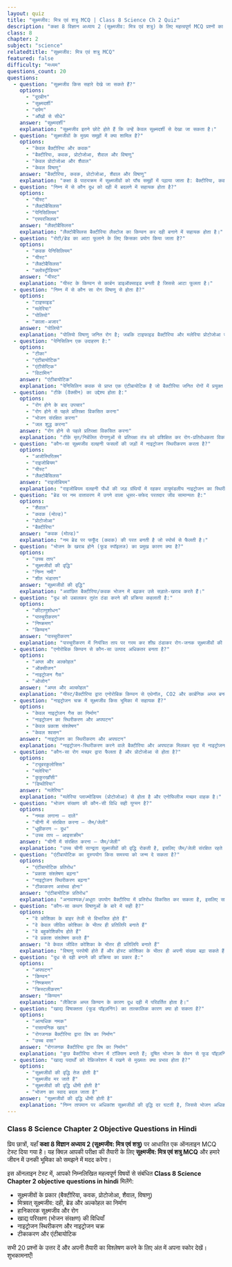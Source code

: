 ```yaml
---
layout: quiz
title: "सूक्ष्मजीव: मित्र एवं शत्रु MCQ | Class 8 Science Ch 2 Quiz"
description: "कक्षा 8 विज्ञान अध्याय 2 (सूक्ष्मजीव: मित्र एवं शत्रु) के लिए महत्वपूर्ण MCQ प्रश्नों का ऑनलाइन टेस्ट। परीक्षा की तैयारी के Objective Questions हल करें।"
class: 8
chapter: 2
subject: "science"
relatedtitle: "सूक्ष्मजीव: मित्र एवं शत्रु MCQ"
featured: false
difficulty: "मध्यम"
questions_count: 20
questions:
  - question: "सूक्ष्मजीव किस सहारे देखे जा सकते हैं?"
    options:
      - "दूरबीन"
      - "सूक्ष्मदर्शी"
      - "दर्पण"
      - "आँखों से सीधे"
    answer: "सूक्ष्मदर्शी"
    explanation: "सूक्ष्मजीव इतने छोटे होते हैं कि उन्हें केवल सूक्ष्मदर्शी से देखा जा सकता है।"
  - question: "सूक्ष्मजीवों के मुख्य समूहों में क्या शामिल है?"
    options:
      - "केवल बैक्टीरिया और कवक"
      - "बैक्टीरिया, कवक, प्रोटोजोआ, शैवाल और विषाणु"
      - "केवल प्रोटोजोआ और शैवाल"
      - "केवल विषाणु"
    answer: "बैक्टीरिया, कवक, प्रोटोजोआ, शैवाल और विषाणु"
    explanation: "कक्षा 8 पाठ्यक्रम में सूक्ष्मजीवों को पाँच समूहों में पढ़ाया जाता है: बैक्टीरिया, कवक, प्रोटोजोआ, शैवाल और विषाणु।"
  - question: "निम्न में से कौन दूध को दही में बदलने में सहायक होता है?"
    options:
      - "यीस्ट"
      - "लैक्टोबैसिलस"
      - "पेनिसिलियम"
      - "एस्परजिलस"
    answer: "लैक्टोबैसिलस"
    explanation: "लैक्टोबैसिलस बैक्टीरिया लैक्टोज का किण्वन कर दही बनाने में सहायक होता है।"
  - question: "रोटी/ब्रेड का आटा फूलाने के लिए किसका प्रयोग किया जाता है?"
    options:
      - "कवक पेनिसिलियम"
      - "यीस्ट"
      - "लैक्टोबैसिलस"
      - "क्लोस्ट्रीडियम"
    answer: "यीस्ट"
    explanation: "यीस्ट के किण्वन से कार्बन डाइऑक्साइड बनती है जिससे आटा फूलता है।"
  - question: "निम्न में से कौन सा रोग विषाणु से होता है?"
    options:
      - "टाइफाइड"
      - "मलेरिया"
      - "पोलियो"
      - "काला-अजार"
    answer: "पोलियो"
    explanation: "पोलियो विषाणु जनित रोग है; जबकि टाइफाइड बैक्टीरिया और मलेरिया प्रोटोजोआ जनित हैं।"
  - question: "पेनिसिलिन एक उदाहरण है:"
    options:
      - "टीका"
      - "एंटीबायोटिक"
      - "एंटीसेप्टिक"
      - "विटामिन"
    answer: "एंटीबायोटिक"
    explanation: "पेनिसिलिन कवक से प्राप्त एक एंटीबायोटिक है जो बैक्टीरिया जनित रोगों में प्रयुक्त होती है।"
  - question: "टीके (वैक्सीन) का उद्देश्य होता है:"
    options:
      - "रोग होने के बाद उपचार"
      - "रोग होने से पहले प्रतिरक्षा विकसित करना"
      - "भोजन संरक्षित करना"
      - "जल शुद्ध करना"
    answer: "रोग होने से पहले प्रतिरक्षा विकसित करना"
    explanation: "टीके मृत/निर्बलित रोगाणुओं से प्रतिरक्षा तंत्र को प्रशिक्षित कर रोग-प्रतिरोधकता विकसित करते हैं।"
  - question: "कौन-सा सूक्ष्मजीव दलहनी फसलों की जड़ों में नाइट्रोजन स्थिरीकरण करता है?"
    options:
      - "अजोस्पिरिलम"
      - "राइजोबियम"
      - "यीस्ट"
      - "लैक्टोबैसिलस"
    answer: "राइजोबियम"
    explanation: "राइजोबियम दलहनी पौधों की जड़ ग्रंथियों में रहकर वायुमंडलीय नाइट्रोजन का स्थिरीकरण करता है।"
  - question: "ब्रेड पर नम वातावरण में उगने वाला धूसर-सफेद परतदार जीव सामान्यतः है:"
    options:
      - "शैवाल"
      - "कवक (मोल्ड)"
      - "प्रोटोजोआ"
      - "बैक्टीरिया"
    answer: "कवक (मोल्ड)"
    explanation: "नम ब्रेड पर फफूँद (कवक) की परत बनती है जो स्पोर्स से फैलती है।"
  - question: "भोजन के खराब होने (फूड स्पॉइलज) का प्रमुख कारण क्या है?"
    options:
      - "उच्च ताप"
      - "सूक्ष्मजीवों की वृद्धि"
      - "निम्न नमी"
      - "शीत भंडारण"
    answer: "सूक्ष्मजीवों की वृद्धि"
    explanation: "अवांछित बैक्टीरिया/कवक भोजन में बढ़कर उसे सड़ाते-खराब करते हैं।"
  - question: "दूध को उबालकर तुरंत ठंडा करने की प्रक्रिया कहलाती है:"
    options:
      - "कीटाणुशोधन"
      - "पास्चुरीकरण"
      - "निष्क्रमण"
      - "किण्वन"
    answer: "पास्चुरीकरण"
    explanation: "पास्चुरीकरण में नियंत्रित ताप पर गरम कर शीघ्र ठंडाकर रोग-जनक सूक्ष्मजीवों की संख्या घटाई जाती है।"
  - question: "एनोरोबिक किण्वन से कौन-सा उत्पाद अधिकतर बनता है?"
    options:
      - "अम्ल और अल्कोहल"
      - "ऑक्सीजन"
      - "नाइट्रोजन गैस"
      - "ओजोन"
    answer: "अम्ल और अल्कोहल"
    explanation: "यीस्ट/बैक्टीरिया द्वारा एनोरोबिक किण्वन से एथेनॉल, CO2 और कार्बनिक अम्ल बनते हैं।"
  - question: "नाइट्रोजन चक्र में सूक्ष्मजीव किस भूमिका में सहायक हैं?"
    options:
      - "केवल नाइट्रोजन गैस का निर्माण"
      - "नाइट्रोजन का स्थिरीकरण और अपघटन"
      - "केवल प्रकाश संश्लेषण"
      - "केवल श्वसन"
    answer: "नाइट्रोजन का स्थिरीकरण और अपघटन"
    explanation: "नाइट्रोजन-स्थिरीकरण करने वाले बैक्टीरिया और अपघटक मिलकर मृदा में नाइट्रोजन यौगिकों का चक्र बनाए रखते हैं।"
  - question: "कौन-सा रोग मच्छर द्वारा फैलता है और प्रोटोजोआ से होता है?"
    options:
      - "ट्यूबरकुलोसिस"
      - "मलेरिया"
      - "कुकुरखाँसी"
      - "डिप्थीरिया"
    answer: "मलेरिया"
    explanation: "मलेरिया प्लाज्मोडियम (प्रोटोजोआ) से होता है और एनोफिलीज मच्छर वाहक है।"
  - question: "भोजन संरक्षण की कौन-सी विधि सही युग्मन है?"
    options:
      - "नमक लगाना — दालें"
      - "चीनी में संरक्षित करना — जैम/जेली"
      - "धूम्रीकरण — दूध"
      - "उच्च ताप — आइसक्रीम"
    answer: "चीनी में संरक्षित करना — जैम/जेली"
    explanation: "उच्च चीनी सान्द्रता सूक्ष्मजीवों की वृद्धि रोकती है, इसलिए जैम/जेली संरक्षित रहते हैं।"
  - question: "एंटीबायोटिक का दुरुपयोग किस समस्या को जन्म दे सकता है?"
    options:
      - "एंटीबायोटिक प्रतिरोध"
      - "प्रकाश संश्लेषण बढ़ना"
      - "नाइट्रोजन स्थिरीकरण बढ़ना"
      - "टीकाकरण असंभव होना"
    answer: "एंटीबायोटिक प्रतिरोध"
    explanation: "अनावश्यक/अधूरा उपयोग बैक्टीरिया में प्रतिरोध विकसित कर सकता है, इसलिए सावधानी आवश्यक है।"
  - question: "कौन-सा कथन विषाणुओं के बारे में सही है?"
    options:
      - "वे कोशिका के बाहर तेजी से विभाजित होते हैं"
      - "वे केवल जीवित कोशिका के भीतर ही प्रतिलिपि बनाते हैं"
      - "वे बहुकोशिकीय होते हैं"
      - "वे प्रकाश संश्लेषण करते हैं"
    answer: "वे केवल जीवित कोशिका के भीतर ही प्रतिलिपि बनाते हैं"
    explanation: "विषाणु परपोषी होते हैं और होस्ट कोशिका के भीतर ही अपनी संख्या बढ़ा सकते हैं।"
  - question: "दूध से दही बनाने की प्रक्रिया का प्रकार है:"
    options:
      - "अपघटन"
      - "किण्वन"
      - "निष्क्रमण"
      - "क्रिस्टलीकरण"
    answer: "किण्वन"
    explanation: "लैक्टिक अम्ल किण्वन के कारण दूध दही में परिवर्तित होता है।"
  - question: "खाद्य विषाक्तता (फूड पॉइज़निंग) का तात्कालिक कारण क्या हो सकता है?"
    options:
      - "अत्यधिक नमक"
      - "रासायनिक खाद"
      - "रोगजनक बैक्टीरिया द्वारा विष का निर्माण"
      - "उच्च वसा"
    answer: "रोगजनक बैक्टीरिया द्वारा विष का निर्माण"
    explanation: "कुछ बैक्टीरिया भोजन में टॉक्सिन बनाते हैं; दूषित भोजन के सेवन से फूड पॉइज़निंग हो सकती है।"
  - question: "खाद्य पदार्थों को रेफ्रिजरेशन में रखने से मुख्यतः क्या प्रभाव होता है?"
    options:
      - "सूक्ष्मजीवों की वृद्धि तेज होती है"
      - "सूक्ष्मजीव मर जाते हैं"
      - "सूक्ष्मजीवों की वृद्धि धीमी होती है"
      - "भोजन का स्वाद बदल जाता है"
    answer: "सूक्ष्मजीवों की वृद्धि धीमी होती है"
    explanation: "निम्न तापमान पर अधिकांश सूक्ष्मजीवों की वृद्धि दर घटती है, जिससे भोजन अधिक समय तक सुरक्षित रहता है।"
---
```


### Class 8 Science Chapter 2 Objective Questions in Hindi

प्रिय छात्रों, यहाँ **कक्षा 8 विज्ञान अध्याय 2 (सूक्ष्मजीव: मित्र एवं शत्रु)** पर आधारित एक ऑनलाइन MCQ टेस्ट दिया गया है। यह क्विज़ आपकी परीक्षा की तैयारी के लिए **सूक्ष्मजीव: मित्र एवं शत्रु MCQ** और हमारे जीवन में उनकी भूमिका को समझने में मदद करेगा।

इस ऑनलाइन टेस्ट में, आपको निम्नलिखित महत्वपूर्ण विषयों से संबंधित **Class 8 Science Chapter 2 objective questions in hindi** मिलेंगे:
- सूक्ष्मजीवों के प्रकार (बैक्टीरिया, कवक, प्रोटोजोआ, शैवाल, विषाणु)
- मित्रवत् सूक्ष्मजीव: दही, ब्रेड और अल्कोहल का निर्माण
- हानिकारक सूक्ष्मजीव और रोग
- खाद्य परिरक्षण (भोजन संरक्षण) की विधियाँ
- नाइट्रोजन स्थिरीकरण और नाइट्रोजन चक्र
- टीकाकरण और एंटीबायोटिक

सभी 20 प्रश्नों के उत्तर दें और अपनी तैयारी का विश्लेषण करने के लिए अंत में अपना स्कोर देखें। शुभकामनाएँ!